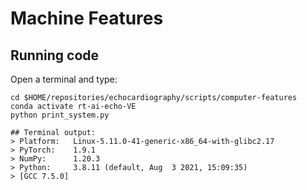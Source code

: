 # Machine Features

## Running code
Open a terminal and type: 
```
cd $HOME/repositories/echocardiography/scripts/computer-features
conda activate rt-ai-echo-VE 
python print_system.py

## Terminal output: 
> Platform:   Linux-5.11.0-41-generic-x86_64-with-glibc2.17
> PyTorch:    1.9.1
> NumPy:      1.20.3
> Python:     3.8.11 (default, Aug  3 2021, 15:09:35) 
> [GCC 7.5.0]
```
